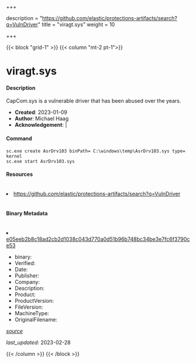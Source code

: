 +++

description = "https://github.com/elastic/protections-artifacts/search?q=VulnDriver"
title = "viragt.sys"
weight = 10

+++


{{< block "grid-1" >}}
{{< column "mt-2 pt-1">}}


# viragt.sys

#### Description

CapCom.sys is a vulnerable driver that has been abused over the years.

- **Created**: 2023-01-09
- **Author**: Michael Haag
- **Acknowledgement**:  | [](https://twitter.com/)

#### Command

```
sc.exe create AsrDrv103 binPath= C:\windows\temp\AsrDrv103.sys type= kernel
sc.exe start AsrDrv103.sys
```

#### Resources
<br>


<li><a href=" https://github.com/elastic/protections-artifacts/search?q=VulnDriver"> https://github.com/elastic/protections-artifacts/search?q=VulnDriver</a></li>


<br>


#### Binary Metadata
<br>



<li><a href="https://www.virustotal.com/gui/file/e05eeb2b8c18ad2cb2d1038c043d770a0d51b96b748bc34be3e7fc6f3790ce53">e05eeb2b8c18ad2cb2d1038c043d770a0d51b96b748bc34be3e7fc6f3790ce53</a></li>



- binary: 
- Verified: 
- Date: 
- Publisher: 
- Company: 
- Description: 
- Product: 
- ProductVersion: 
- FileVersion: 
- MachineType: 
- OriginalFilename: 

[*source*](https://github.com/magicsword-io/LOLDrivers/tree/main/yaml/viragt.sys.yml)

*last_updated:* 2023-02-28


{{< /column >}}
{{< /block >}}
